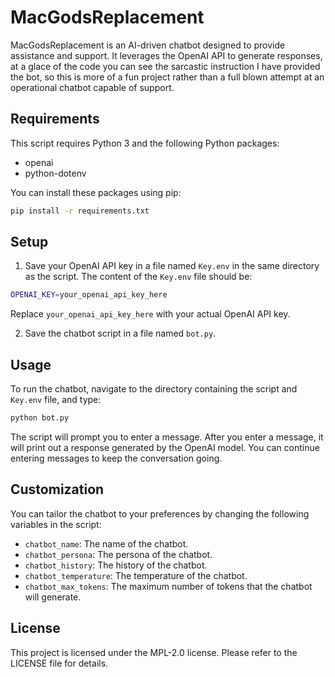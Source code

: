 # MacGodsReplacement

MacGodsReplacement is an AI-driven chatbot designed to provide assistance and support. It leverages the OpenAI API to generate responses, at a glace of the code you can see the sarcastic instruction I have provided the bot, so this is more of a fun project rather than a full blown attempt at an operational chatbot capable of support.

## Requirements

This script requires Python 3 and the following Python packages:

- openai
- python-dotenv

You can install these packages using pip:

```bash
pip install -r requirements.txt
```

## Setup

1. Save your OpenAI API key in a file named `Key.env` in the same directory as the script. The content of the `Key.env` file should be:

```bash
OPENAI_KEY=your_openai_api_key_here
```

Replace `your_openai_api_key_here` with your actual OpenAI API key.

2. Save the chatbot script in a file named `bot.py`.

## Usage

To run the chatbot, navigate to the directory containing the script and `Key.env` file, and type:

```bash
python bot.py
```

The script will prompt you to enter a message. After you enter a message, it will print out a response generated by the OpenAI model. You can continue entering messages to keep the conversation going.

## Customization

You can tailor the chatbot to your preferences by changing the following variables in the script:

- `chatbot_name`: The name of the chatbot.
- `chatbot_persona`: The persona of the chatbot.
- `chatbot_history`: The history of the chatbot.
- `chatbot_temperature`: The temperature of the chatbot.
- `chatbot_max_tokens`: The maximum number of tokens that the chatbot will generate.

## License

This project is licensed under the MPL-2.0 license. Please refer to the LICENSE file for details.